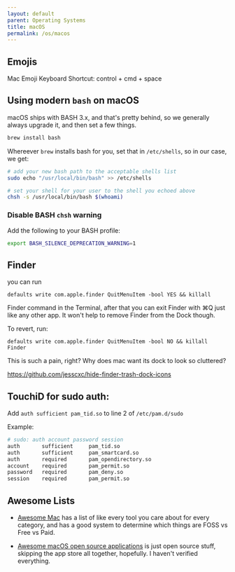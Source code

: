 ```yaml
---
layout: default
parent: Operating Systems
title: macOS
permalink: /os/macos
---
```


## Emojis
Mac Emoji Keyboard Shortcut: control + cmd + space

## Using modern `bash` on macOS
macOS ships with BASH 3.x, and that's pretty behind, so we generally always upgrade it, and then set a few things.

```bash
brew install bash
```

Whereever `brew` installs bash for you, set that in `/etc/shells`, so in our case, we get:

```bash
# add your new bash path to the acceptable shells list
sudo echo "/usr/local/bin/bash" >> /etc/shells

# set your shell for your user to the shell you echoed above
chsh -s /usr/local/bin/bash $(whoami)
```

### Disable BASH `chsh` warning

Add the following to your BASH profile:
```bash
export BASH_SILENCE_DEPRECATION_WARNING=1
```

## Finder
you can run
```
defaults write com.apple.finder QuitMenuItem -bool YES && killall
```

Finder command in the Terminal, after that you can exit Finder with ⌘Q just like any other app. It won't help to remove Finder from the Dock though.

To revert, run:
```
defaults write com.apple.finder QuitMenuItem -bool NO && killall Finder
```

This is such a pain, right? Why does mac want its dock to look so cluttered?

https://github.com/jesscxc/hide-finder-trash-dock-icons

## TouchiD for sudo auth:

Add `auth sufficient pam_tid.so` to line 2 of `/etc/pam.d/sudo`

Example:

```bash
# sudo: auth account password session
auth       sufficient     pam_tid.so
auth       sufficient     pam_smartcard.so
auth       required       pam_opendirectory.so
account    required       pam_permit.so
password   required       pam_deny.so
session    required       pam_permit.so
```

## Awesome Lists
- [Awesome Mac](https://wangchujiang.com/awesome-mac/) has a list of like every tool you care about for every category, and has a good system to determine which things are FOSS vs Free vs Paid.

- [Awesome macOS open source applications](https://github.com/serhii-londar/open-source-mac-os-apps) is just open source stuff, skipping the app store all together, hopefully. I haven't verified everything.
